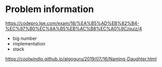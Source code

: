 # Problem information

<https://codepro.lge.com/exam/18/%EA%B5%AD%EB%82%B4-%EC%97%B0%EC%8A%B5%EB%AC%B8%EC%A0%9C/quiz/4>

- big number
- implementation
- stack

<https://coolwindjo.github.io/algoguru/2019/07/16/Naming-Daughter.html>

